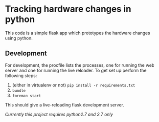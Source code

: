Tracking hardware changes in python
===================================

This code is a simple flask app which prototypes the hardware changes using python.

Development
-----------

For development, the procfile lists the processes, one for running the web server and one for running the live reloader. To get set up perform the following steps:

1. (either in virtualenv or not) `pip install -r requirements.txt`
2. `bundle`
3. `foreman start`

This should give a live-reloading flask development server.

*Currently this project requires python2.7 and 2.7 only*
